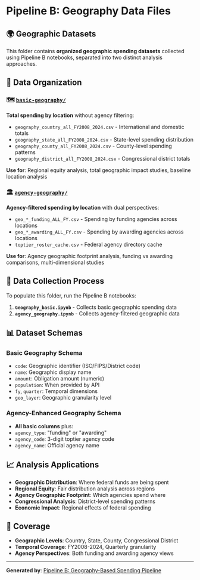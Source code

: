 # Pipeline B: Geography Data Files

## 🌍 Geographic Datasets

This folder contains **organized geographic spending datasets** collected using Pipeline B notebooks, separated into two distinct analysis approaches.

## 📂 Data Organization

### 🗺️ [`basic-geography/`](basic-geography/)
**Total spending by location** without agency filtering:
- `geography_country_all_FY2008_2024.csv` - International and domestic totals
- `geography_state_all_FY2008_2024.csv` - State-level spending distribution
- `geography_county_all_FY2008_2024.csv` - County-level spending patterns  
- `geography_district_all_FY2008_2024.csv` - Congressional district totals

**Use for**: Regional equity analysis, total geographic impact studies, baseline location analysis

### 🏛️ [`agency-geography/`](agency-geography/)
**Agency-filtered spending by location** with dual perspectives:
- `geo_*_funding_ALL_FY.csv` - Spending by funding agencies across locations
- `geo_*_awarding_ALL_FY.csv` - Spending by awarding agencies across locations
- `toptier_roster_cache.csv` - Federal agency directory cache

**Use for**: Agency geographic footprint analysis, funding vs awarding comparisons, multi-dimensional studies

## 🔄 Data Collection Process

To populate this folder, run the Pipeline B notebooks:

1. **`Geography_basic.ipynb`** - Collects basic geographic spending data
2. **`agency_geography.ipynb`** - Collects agency-filtered geographic data

## 📊 Dataset Schemas

### Basic Geography Schema
- `code`: Geographic identifier (ISO/FIPS/District code)
- `name`: Geographic display name
- `amount`: Obligation amount (numeric)
- `population`: When provided by API
- `fy`, `quarter`: Temporal dimensions
- `geo_layer`: Geographic granularity level

### Agency-Enhanced Geography Schema
- **All basic columns** plus:
- `agency_type`: "funding" or "awarding"
- `agency_code`: 3-digit toptier agency code
- `agency_name`: Official agency name

## 📈 Analysis Applications

- **Geographic Distribution**: Where federal funds are being spent
- **Regional Equity**: Fair distribution analysis across regions
- **Agency Geographic Footprint**: Which agencies spend where
- **Congressional Analysis**: District-level spending patterns
- **Economic Impact**: Regional effects of federal spending

## 🎯 Coverage

- **Geographic Levels**: Country, State, County, Congressional District
- **Temporal Coverage**: FY2008-2024, Quarterly granularity
- **Agency Perspectives**: Both funding and awarding agency views

---

**Generated by**: [Pipeline B: Geography-Based Spending Pipeline](../)

